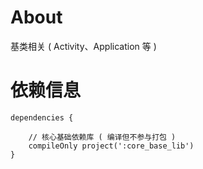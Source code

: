 
# About

基类相关 ( Activity、Application 等 )

# 依赖信息

```
dependencies {

    // 核心基础依赖库 ( 编译但不参与打包 )
    compileOnly project(':core_base_lib')
}
```